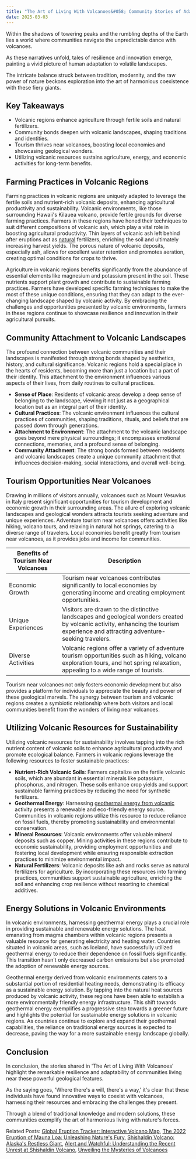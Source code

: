 ```yaml
---
title: "The Art of Living With Volcanoes&#058; Community Stories of Adaptation"
date: 2025-03-03
---
```


Within the shadows of towering peaks and the rumbling depths of the Earth lies a world where communities navigate the unpredictable dance with volcanoes.

As these narratives unfold, tales of resilience and innovation emerge, painting a vivid picture of human adaptation to volatile landscapes.

The intricate balance struck between tradition, modernity, and the raw power of nature beckons exploration into the art of harmonious coexistence with these fiery giants.

## Key Takeaways

- Volcanic regions enhance agriculture through fertile soils and natural fertilizers.
- Community bonds deepen with volcanic landscapes, shaping traditions and identities.
- Tourism thrives near volcanoes, boosting local economies and showcasing geological wonders.
- Utilizing volcanic resources sustains agriculture, energy, and economic activities for long-term benefits.

## Farming Practices in Volcanic Regions

Farming practices in volcanic regions are uniquely adapted to leverage the fertile soils and nutrient-rich volcanic deposits, enhancing agricultural productivity and sustainability. Volcanic environments, like those surrounding Hawaii's Kilauea volcano, provide fertile grounds for diverse farming practices. Farmers in these regions have honed their techniques to suit different compositions of volcanic ash, which play a vital role in boosting agricultural productivity. Thin layers of volcanic ash left behind after eruptions act as [natural](https://magmamatters.com/the-art-and-science-of-volcano-monitoring/ "The Art and Science of Volcano Monitoring") fertilizers, enriching the soil and ultimately increasing harvest yields. The porous nature of volcanic deposits, especially ash, allows for excellent water retention and promotes aeration, creating optimal conditions for crops to thrive.

Agriculture in volcanic regions benefits significantly from the abundance of essential elements like magnesium and potassium present in the soil. These nutrients support plant growth and contribute to sustainable farming practices. Farmers have developed specific farming techniques to make the most of these unique conditions, ensuring that they can adapt to the ever-changing landscape shaped by volcanic activity. By embracing the challenges and opportunities presented by volcanic environments, farmers in these regions continue to showcase resilience and innovation in their agricultural pursuits.

## Community Attachment to Volcanic Landscapes

The profound connection between volcanic communities and their landscapes is manifested through strong bonds shaped by aesthetics, history, and cultural significance. Volcanic regions hold a special place in the hearts of residents, becoming more than just a location but a part of their identity. This attachment to the environment influences various aspects of their lives, from daily routines to cultural practices.

- **Sense of Place**: Residents of volcanic areas develop a deep sense of belonging to the landscape, viewing it not just as a geographical location but as an integral part of their identity.
- **Cultural Practices**: The volcanic environment influences the cultural practices of communities, shaping traditions, rituals, and beliefs that are passed down through generations.
- **Attachment to Environment**: The attachment to the volcanic landscape goes beyond mere physical surroundings; it encompasses emotional connections, memories, and a profound sense of belonging.
- **Community Attachment**: The strong bonds formed between residents and volcanic landscapes create a unique community attachment that influences decision-making, social interactions, and overall well-being.

## Tourism Opportunities Near Volcanoes

Drawing in millions of visitors annually, volcanoes such as Mount Vesuvius in Italy present significant opportunities for tourism development and economic growth in their surrounding areas. The allure of exploring volcanic landscapes and geological wonders attracts tourists seeking adventure and unique experiences. Adventure tourism near volcanoes offers activities like hiking, volcano tours, and relaxing in natural hot springs, catering to a diverse range of travelers. Local economies benefit greatly from tourism near volcanoes, as it provides jobs and income for communities.

| **Benefits of Tourism Near Volcanoes** | **Description** |
| --- | --- |
| Economic Growth | Tourism near volcanoes contributes significantly to local economies by generating income and creating employment opportunities. |
| Unique Experiences | Visitors are drawn to the distinctive landscapes and geological wonders created by volcanic activity, enhancing the tourism experience and attracting adventure-seeking travelers. |
| Diverse Activities | Volcanic regions offer a variety of adventure tourism opportunities such as hiking, volcano exploration tours, and hot spring relaxation, appealing to a wide range of tourists. |

Tourism near volcanoes not only fosters economic development but also provides a platform for individuals to appreciate the beauty and power of these geological marvels. The synergy between tourism and volcanic regions creates a symbiotic relationship where both visitors and local communities benefit from the wonders of living near volcanoes.

## Utilizing Volcanic Resources for Sustainability

Utilizing volcanic resources for sustainability involves tapping into the rich nutrient content of volcanic soils to enhance agricultural productivity and promote ecological balance. Farmers in volcanic regions leverage the following resources to foster sustainable practices:

- **Nutrient-Rich Volcanic Soils**: Farmers capitalize on the fertile volcanic soils, which are abundant in essential minerals like potassium, phosphorus, and nitrogen. These soils enhance crop yields and support sustainable farming practices by reducing the need for synthetic fertilizers.
- **Geothermal Energy**: Harnessing [geothermal energy from volcanic](https://magmamatters.com/geothermal-energy-and-its-volcanic-origins/ "Geothermal Energy and Its Volcanic Origins") activity presents a renewable and eco-friendly energy source. Communities in volcanic regions utilize this resource to reduce reliance on fossil fuels, thereby promoting sustainability and environmental conservation.
- **Mineral Resources**: Volcanic environments offer valuable mineral deposits such as copper. Mining activities in these regions contribute to economic sustainability, providing employment opportunities and fostering local development while ensuring responsible extraction practices to minimize environmental impact.
- **Natural Fertilizers**: Volcanic deposits like ash and rocks serve as natural fertilizers for agriculture. By incorporating these resources into farming practices, communities support sustainable agriculture, enriching the soil and enhancing crop resilience without resorting to chemical additives.

## Energy Solutions in Volcanic Environments

In volcanic environments, harnessing geothermal energy plays a crucial role in providing sustainable and renewable energy solutions. The heat emanating from magma chambers within volcanic regions presents a valuable resource for generating electricity and heating water. Countries situated in volcanic areas, such as Iceland, have successfully utilized geothermal energy to reduce their dependence on fossil fuels significantly. This transition hasn't only decreased carbon emissions but also promoted the adoption of renewable energy sources.

Geothermal energy derived from volcanic environments caters to a substantial portion of residential heating needs, demonstrating its efficacy as a sustainable energy solution. By tapping into the natural heat sources produced by volcanic activity, these regions have been able to establish a more environmentally friendly energy infrastructure. This shift towards geothermal energy exemplifies a progressive step towards a greener future and highlights the potential for sustainable energy solutions in volcanic regions. As countries continue to explore and expand their geothermal capabilities, the reliance on traditional energy sources is expected to decrease, paving the way for a more sustainable energy landscape globally.

## Conclusion

In conclusion, the stories shared in 'The Art of Living With Volcanoes' highlight the remarkable resilience and adaptability of communities living near these powerful geological features.

As the saying goes, 'Where there's a will, there's a way,' it's clear that these individuals have found innovative ways to coexist with volcanoes, harnessing their resources and embracing the challenges they present.

Through a blend of traditional knowledge and modern solutions, these communities exemplify the art of harmonious living with nature's forces.

Related Posts: [Global Eruption Tracker: Interactive Volcano Map](https://magmamatters.com/global-eruption-tracker-interactive-volcano-map/), [The 2022 Eruption of Mauna Loa: Unleashing Nature's Fury](https://magmamatters.com/the-2022-eruption-of-mauna-loa-unleashing-natures-fury/), [Shishaldin Volcano: Alaska's Restless Giant](https://magmamatters.com/shishaldin-volcano-alaskas-restless-giant/), [Alert and Watchful: Understanding the Recent Unrest at Shishaldin Volcano](https://magmamatters.com/alert-and-watchful-understanding-the-recent-unrest-at-shishaldin-volcano/), [Unveiling the Mysteries of Volcanoes](https://magmamatters.com/unveiling-the-mysteries-of-volcanoes/)
